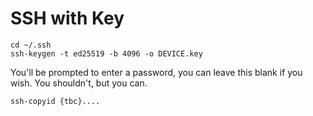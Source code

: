 # SSH with Key

    cd ~/.ssh
    ssh-keygen -t ed25519 -b 4096 -o DEVICE.key

You'll be prompted to enter a password, you can leave this blank if you wish. 
You shouldn't, but you can. 

    ssh-copyid {tbc}....
